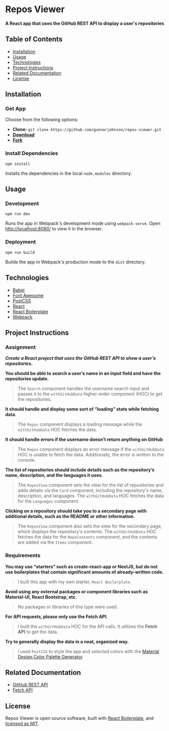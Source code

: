 # Repos Viewer
**A React app that uses the GitHub REST API to display a user's repositories**

## Table of Contents
* [Installation](#installation)
* [Usage](#usage)
* [Technologies](#technologies)
* [Project Instructions](#project-instructions)
* [Related Documentation](#related-documentation)
* [License](#license)

## Installation

### Get App
Choose from the following options:
* **Clone:** `git clone https://github.com/gunnarjohnson/repos-viewer.git`
* [**Download**](https://github.com/gunnarjohnson/repos-viewer/archive/master.zip)
* [**Fork**](https://github.com/gunnarjohnson/repos-viewer/fork)

### Install Dependencies
```
npm install
```
Installs the dependencies in the local `node_modules` directory.

## Usage

### Development
```
npm run dev
```
Runs the app in Webpack's development mode using `webpack-serve`. Open [http://localhost:8080/](http://localhost:8080/) to view it in the browser.

### Deployment
```
npm run build
```
Builds the app in Webpack's production mode to the `dist` directory.

## Technologies

* [Babel](https://github.com/babel/babel)
* [Font Awesome](https://github.com/FortAwesome/Font-Awesome)
* [PostCSS](https://github.com/postcss/postcss)
* [React](https://github.com/facebook/react)
* [React Boilerplate](https://github.com/gunnarjohnson/react-boilerplate)
* [Webpack](https://github.com/webpack/webpack)

## Project Instructions

### Assignment

**_Create a React project that uses the GitHub REST API to show a user’s repositories._**

**You should be able to search a user’s name in an input field and have the repositories update.**
> The `Search` component handles the username search input and passes it to the `withGitHubData` higher-order component (HOC) to get the repositories.

**It should handle and display some sort of “loading” state while fetching data.**
> The `Repos` component displays a loading message while the `withGitHubData` HOC fetches the data. 

**It should handle errors if the username doesn’t return anything on GitHub**
> The `Repos` component displays an error message if the `withGitHubData` HOC is unable to fetch the data. Additionally, the error is written to the console.

**The list of repositories should include details such as the repository’s name, description, and the languages it uses.**
> The `ReposView` component sets the view for the list of repositories and adds details via the `Card` component, including the repository's name, description, and languages. The `withGitHubData` HOC fetches the data for the `Languages` component.

**Clicking on a repository should take you to a secondary page with additional details, such as the README or other information.**
> The `ReposView` component also sets the view for the secondary page, which displays the repository's contents. The `withGitHubData` HOC fetches the data for the `RepoContents` component, and the contents are added via the `Items` component. 

### Requirements

**You may use “starters” such as create-react-app or NextJS, but do not use boilerplates that contain significant amounts of already-written code.**
> I built this app with my own starter, `React Boilerplate`.

**Avoid using any external packages or component libraries such as Material-UI, React Bootstrap, etc.**
> No packages or libraries of this type were used.

**For API requests, please only use the Fetch API.**
> I built the `withGitHubData` HOC for the API calls. It utilizes the **Fetch API** to get the data.

**Try to generally display the data in a neat, organized way.**
> I used `PostCSS` to style the app and selected colors with the [Material Design Color Palette Generator](https://www.materialpalette.com/).

## Related Documentation

* [GitHub REST API](https://developer.github.com/v3/)
* [Fetch API](https://developer.mozilla.org/en-US/docs/Web/API/Fetch_API)

## License

Repos Viewer is open source software, built with [React Boilerplate](https://github.com/gunnarjohnson/react-boilerplate), and [licensed as MIT](https://github.com/gunnarjohnson/repos-viewer/blob/master/LICENSE.txt).
